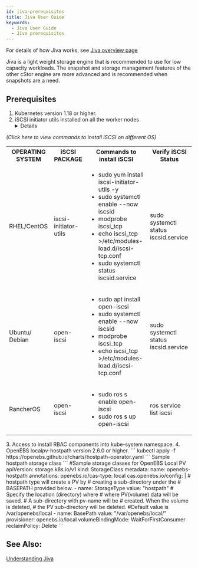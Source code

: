 ```yaml
---
id: jiva-prerequisites
title: Jiva User Guide
keywords: 
  - Jiva User Guide
  - Jiva prerequisites
---
```



For details of how Jiva works, see [Jiva overview page](/concepts/jiva)

Jiva is a light weight storage engine that is recommended to use for low capacity workloads. The snapshot and storage management features of the other cStor engine are more advanced and is recommended when snapshots are a need. 

## Prerequisites

1. Kubernetes version 1.18 or higher.
2. iSCSI initiator utils installed on all the worker nodes<details>
<summary><i>(Click here to view commands to install iSCSI on different OS)</i></summary>
<table>
<tr>
 <th>OPERATING SYSTEM</th>
 <th>iSCSI PACKAGE</th>
 <th>Commands to install iSCSI</th>
 <th>Verify iSCSI Status</th>
</tr>
<tr>
 <td>RHEL/CentOS</td>
 <td>iscsi-initiator-utils</td>
 <td>
 <ul>
 <li>sudo yum install iscsi-initiator-utils -y</li>
<li>sudo systemctl enable --now iscsid</li>
<li>modprobe iscsi_tcp</li>
<li>echo iscsi_tcp >/etc/modules-load.d/iscsi-tcp.conf</li>
 <li>sudo systemctl status iscsid.service</li></ul></td>
 <td>sudo systemctl status iscsid.service</td>
</tr>
<tr>
 <td>Ubuntu/ Debian</td>
 <td>open-iscsi</td>
 <td>
 <ul>
 <li>sudo apt install open-iscsi</li>
<li>sudo systemctl enable --now iscsid</li>
<li>modprobe iscsi_tcp</li>
<li>echo iscsi_tcp >/etc/modules-load.d/iscsi-tcp.conf</li></ul>
 </td>
 <td>sudo systemctl status iscsid.service</td>
</tr>
<tr>
 <td>RancherOS</td>
 <td>open-iscsi</td>
 <td>
 <ul>
 <li>sudo ros s enable open-iscsi</li>
 <li>sudo ros s up open-iscsi</li>
 </ul>
 </td>
 <td>ros service list iscsi</td>
</tr>
</table>
</details>
3. Access to install RBAC components into kube-system namespace.
4. OpenEBS localpv-hostpath version 2.6.0 or higher.
   ```
   kubectl apply -f  https://openebs.github.io/charts/hostpath-operator.yaml
   ```
  Sample hostpath storage class
   ```
   #Sample storage classes for OpenEBS Local PV
apiVersion: storage.k8s.io/v1
kind: StorageClass
metadata:
  name: openebs-hostpath
  annotations:
    openebs.io/cas-type: local
    cas.openebs.io/config: |
      # hostpath type will create a PV by 
      # creating a sub-directory under the
      # BASEPATH provided below.
      - name: StorageType
        value: "hostpath"
      # Specify the location (directory) where
      # where PV(volume) data will be saved. 
      # A sub-directory with pv-name will be 
      # created. When the volume is deleted, 
      # the PV sub-directory will be deleted.
      #Default value is /var/openebs/local
      - name: BasePath
        value: "/var/openebs/local/"
provisioner: openebs.io/local
volumeBindingMode: WaitForFirstConsumer
reclaimPolicy: Delete
   ```



## See Also:

[Understanding Jiva](/concepts/jiva)

